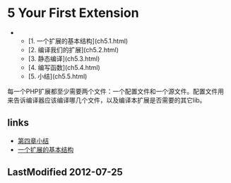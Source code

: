 # 5 Your First Extension 


<ul class="catalog">
			<li><ul>
				<li>[1. 一个扩展的基本结构](ch5.1.html)</li>
				<li>[2. 编译我们的扩展](ch5.2.html)</li>
				<li>[3. 静态编译](ch5.3.html)</li>
				<li>[4. 编写函数](ch5.4.html)</li>
				<li>[5. 小结](ch5.5.html)</li>
			</ul></li>
		</ul>
每一个PHP扩展都至少需要两个文件：一个配置文件和一个源文件。配置文件用来告诉编译器应该编译哪几个文件，以及编译本扩展是否需要的其它lib。


## links
   * [第四章小结](<ch4.5.md>)
   * [一个扩展的基本结构](<ch5.1.md>)

## LastModified 2012-07-25
